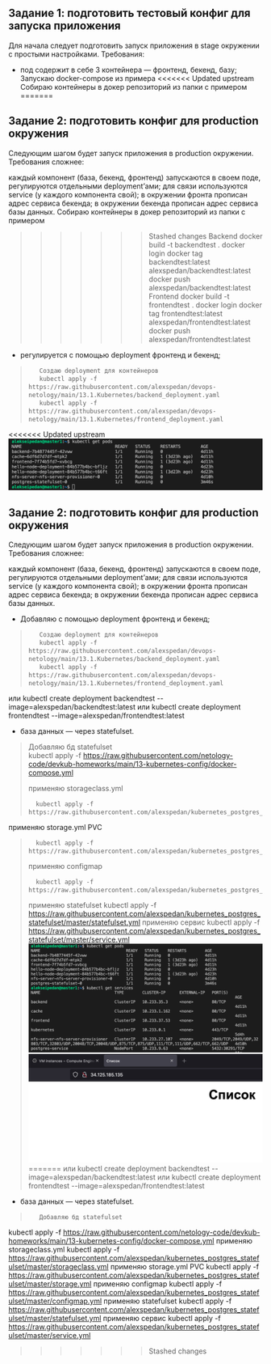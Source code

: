## Задание 1: подготовить тестовый конфиг для запуска приложения
Для начала следует подготовить запуск приложения в stage окружении с простыми настройками. Требования:

- под содержит в себе 3 контейнера — фронтенд, бекенд, базу;
Запускаю docker-compose из примера
<<<<<<< Updated upstream
 Собираю контейнеры в докер репозиторий из папки с примером
=======

## Задание 2: подготовить конфиг для production окружения
Следующим шагом будет запуск приложения в production окружении. Требования сложнее:

каждый компонент (база, бекенд, фронтенд) запускаются в своем поде, регулируются отдельными deployment’ами;
для связи используются service (у каждого компонента свой);
в окружении фронта прописан адрес сервиса бекенда;
в окружении бекенда прописан адрес сервиса базы данных.
        Собираю контейнеры в докер репозиторий из папки с примером
>>>>>>> Stashed changes
Backend
>        docker build -t backendtest .
>        docker login
>        docker tag backendtest:latest alexspedan/backendtest:latest
>        docker push alexspedan/backendtest:latest
Frontend
>        docker build -t frontendtest .
>        docker login
>        docker tag frontendtest:latest alexspedan/frontendtest:latest
>        docker push alexspedan/frontendtest:latest
- регулируется с помощью deployment фронтенд и бекенд;
>        Создаю deployment для контейнеров
>        kubectl apply -f https://raw.githubusercontent.com/alexspedan/devops-netology/main/13.1.Kubernetes/backend_deployment.yaml
>        kubectl apply -f https://raw.githubusercontent.com/alexspedan/devops-netology/main/13.1.Kubernetes/frontend_deployment.yaml
<<<<<<< Updated upstream
![](https://github.com/alexspedan/devops-netology/raw/main/13.1.Kubernetes/%D0%A1%D0%BD%D0%B8%D0%BC%D0%BE%D0%BA%20%D1%8D%D0%BA%D1%80%D0%B0%D0%BD%D0%B0%202021-11-25%20%D0%B2%2021.17.57.png)

## Задание 2: подготовить конфиг для production окружения
Следующим шагом будет запуск приложения в production окружении. Требования сложнее:

каждый компонент (база, бекенд, фронтенд) запускаются в своем поде, регулируются отдельными deployment’ами;
для связи используются service (у каждого компонента свой);
в окружении фронта прописан адрес сервиса бекенда;
в окружении бекенда прописан адрес сервиса базы данных.
- Добавляю с помощью deployment фронтенд и бекенд;
>        Создаю deployment для контейнеров
>        kubectl apply -f https://raw.githubusercontent.com/alexspedan/devops-netology/main/13.1.Kubernetes/backend_deployment.yaml
>        kubectl apply -f https://raw.githubusercontent.com/alexspedan/devops-netology/main/13.1.Kubernetes/frontend_deployment.yaml
или kubectl create deployment backendtest --image=alexspedan/backendtest:latest
или kubectl create deployment frontendtest --image=alexspedan/frontendtest:latest
- база данных — через statefulset.
> Добавляю бд statefulset  
>        kubectl apply -f https://raw.githubusercontent.com/netology-code/devkub-homeworks/main/13-kubernetes-config/docker-compose.yml
> 
> применяю storageclass.yml
> 
>       kubectl apply -f https://raw.githubusercontent.com/alexspedan/kubernetes_postgres_statefulset/master/storageclass.yml
применяю storage.yml PVC

>       kubectl apply -f https://raw.githubusercontent.com/alexspedan/kubernetes_postgres_statefulset/master/storage.yml
> применяю configmap
> 
>       kubectl apply -f https://raw.githubusercontent.com/alexspedan/kubernetes_postgres_statefulset/master/configmap.yml
> применяю statefulset
>       kubectl apply -f https://raw.githubusercontent.com/alexspedan/kubernetes_postgres_statefulset/master/statefulset.yml
> применяю сервис
>       kubectl apply -f https://raw.githubusercontent.com/alexspedan/kubernetes_postgres_statefulset/master/service.yml
![](https://github.com/alexspedan/devops-netology/raw/main/13.1.Kubernetes/pic2.png)
![](https://github.com/alexspedan/devops-netology/raw/main/13.1.Kubernetes/pic3.png)
=======
или kubectl create deployment backendtest --image=alexspedan/backendtest:latest
или kubectl create deployment frontendtest --image=alexspedan/frontendtest:latest
- база данных — через statefulset.
>        Добавляю бд statefulset
>        
kubectl apply -f https://raw.githubusercontent.com/netology-code/devkub-homeworks/main/13-kubernetes-config/docker-compose.yml
применяю storageclass.yml
kubectl apply -f https://raw.githubusercontent.com/alexspedan/kubernetes_postgres_statefulset/master/storageclass.yml
применяю storage.yml PVC
kubectl apply -f https://raw.githubusercontent.com/alexspedan/kubernetes_postgres_statefulset/master/storage.yml
применяю configmap
kubectl apply -f https://raw.githubusercontent.com/alexspedan/kubernetes_postgres_statefulset/master/configmap.yml
применяю statefulset
kubectl apply -f https://raw.githubusercontent.com/alexspedan/kubernetes_postgres_statefulset/master/statefulset.yml
применяю сервис
kubectl apply -f https://raw.githubusercontent.com/alexspedan/kubernetes_postgres_statefulset/master/service.yml

>>>>>>> Stashed changes
